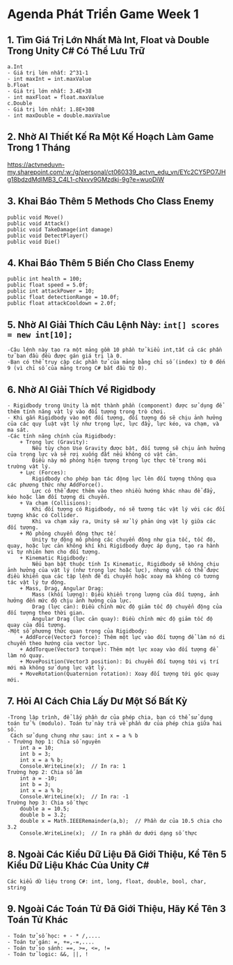 # Agenda Phát Triển Game Week 1

## 1. Tìm Giá Trị Lớn Nhất Mà Int, Float và Double Trong Unity C# Có Thể Lưu Trữ
	a.Int
	- Giá trị lớn nhất: 2^31-1
	- int maxInt = int.maxValue
	b.Float
	- Giá trị lớn nhất: 3.4E+38
	- int maxFloat = float.maxValue
	c.Double
	- Giá trị lớn nhất: 1.8E+308
	- int maxDouble = double.maxValue

## 2. Nhờ AI Thiết Kế Ra Một Kế Hoạch Làm Game Trong 1 Tháng
https://actvneduvn-my.sharepoint.com/:w:/g/personal/ct060339_actvn_edu_vn/EYc2CY5PO7JHg18bdzdMdIMB3_C4L1-cNxvv9GMzdkj-9g?e=wuoDiW

## 3. Khai Báo Thêm 5 Methods Cho Class Enemy
	public void Move()
	public void Attack()
	public void TakeDamage(int damage)
	public void DetectPlayer()
	public void Die()

## 4. Khai Báo Thêm 5 Biến Cho Class Enemy
	public int health = 100;
	public float speed = 5.0f;
	public int attackPower = 10;
	public float detectionRange = 10.0f;
	public float attackCooldown = 2.0f;

## 5. Nhờ AI Giải Thích Câu Lệnh Này: `int[] scores = new int[10];`
	-Câu lệnh này tạo ra một mảng gồm 10 phần tử kiểu int,tất cả các phần tử ban đầu đều được gán giá trị là 0.
	-Bạn có thể truy cập các phần tử của mảng bằng chỉ số (index) từ 0 đến 9 (vì chỉ số của mảng trong C# bắt đầu từ 0).

## 6. Nhờ AI Giải Thích Về Rigidbody
	- Rigidbody trong Unity là một thành phần (component) được sử dụng để thêm tính năng vật lý vào đối tượng trong trò chơi.
	- Khi gắn Rigidbody vào một đối tượng, đối tượng đó sẽ chịu ảnh hưởng của các quy luật vật lý như trọng lực, lực đẩy, lực kéo, va chạm, và ma sát.
	-Các tính năng chính của Rigidbody:
		+ Trọng lực (Gravity):
			Nếu tùy chọn Use Gravity được bật, đối tượng sẽ chịu ảnh hưởng của trọng lực và sẽ rơi xuống đất nếu không có vật cản.
			Điều này mô phỏng hiện tượng trọng lực thực tế trong môi trường vật lý.
		+ Lực (Forces):
			Rigidbody cho phép bạn tác động lực lên đối tượng thông qua các phương thức như AddForce(). 
			Lực có thể được thêm vào theo nhiều hướng khác nhau để đẩy, kéo hoặc làm đối tượng di chuyển.
		+ Va chạm (Collisions):
			Khi đối tượng có Rigidbody, nó sẽ tương tác vật lý với các đối tượng khác có Collider.
			Khi va chạm xảy ra, Unity sẽ xử lý phản ứng vật lý giữa các đối tượng.
		+ Mô phỏng chuyển động thực tế:
			Unity tự động mô phỏng các chuyển động như gia tốc, tốc độ, quay, hoặc lực cản không khí khi Rigidbody được áp dụng, tạo ra hành vi tự nhiên hơn cho đối tượng.
		+ Kinematic Rigidbody:
			Nếu bạn bật thuộc tính Is Kinematic, Rigidbody sẽ không chịu ảnh hưởng của vật lý (như trọng lực hoặc lực), nhưng vẫn có thể được điều khiển qua các tập lệnh để di chuyển hoặc xoay mà không có tương tác vật lý tự động.
		+ Mass, Drag, Angular Drag:
			Mass (khối lượng): Điều khiển trọng lượng của đối tượng, ảnh hưởng đến mức độ chịu ảnh hưởng của lực.
			Drag (lực cản): Điều chỉnh mức độ giảm tốc độ chuyển động của đối tượng theo thời gian.
			Angular Drag (lực cản quay): Điều chỉnh mức độ giảm tốc độ quay của đối tượng.
	-Một số phương thức quan trọng của Rigidbody:
		+ AddForce(Vector3 force): Thêm một lực vào đối tượng để làm nó di chuyển theo hướng của vector lực.
		+ AddTorque(Vector3 torque): Thêm một lực xoay vào đối tượng để làm nó quay.
		+ MovePosition(Vector3 position): Di chuyển đối tượng tới vị trí mới mà không sử dụng lực vật lý.
		+ MoveRotation(Quaternion rotation): Xoay đối tượng tới góc quay mới.

## 7. Hỏi AI Cách Chia Lấy Dư Một Số Bất Kỳ
	-Trong lập trình, để lấy phần dư của phép chia, bạn có thể sử dụng toán tử % (modulo). Toán tử này trả về phần dư của phép chia giữa hai số.
	 Cách sử dụng chung như sau: int x = a % b
	- Trường hợp 1: Chia số nguyên
		int a = 10;
		int b = 3;
		int x = a % b;  
		Console.WriteLine(x);  // In ra: 1
	Trường hợp 2: Chia số âm
		int a = -10;
		int b = 3;
		int x = a % b;  
		Console.WriteLine(x);  // In ra: -1
	Trường hợp 3: Chia số thực
		double a = 10.5;
		double b = 3.2;
		double x = Math.IEEERemainder(a,b);  // Phần dư của 10.5 chia cho 3.2
		Console.WriteLine(x);  // In ra phần dư dưới dạng số thực

## 8. Ngoài Các Kiểu Dữ Liệu Đã Giới Thiệu, Kể Tên 5 Kiểu Dữ Liệu Khác Của Unity C#
	Các kiểu dữ liệu trong C#: int, long, float, double, bool, char, string
## 9. Ngoài Các Toán Tử Đã Giới Thiệu, Hãy Kể Tên 3 Toán Tử Khác
	- Toán tử số học: + - * /,....
	- Toán tử gán: =, +=,-=,....
	- Toán tử so sánh: ==, >=, <=, !=
	- Toán tử logic: &&, ||, !
